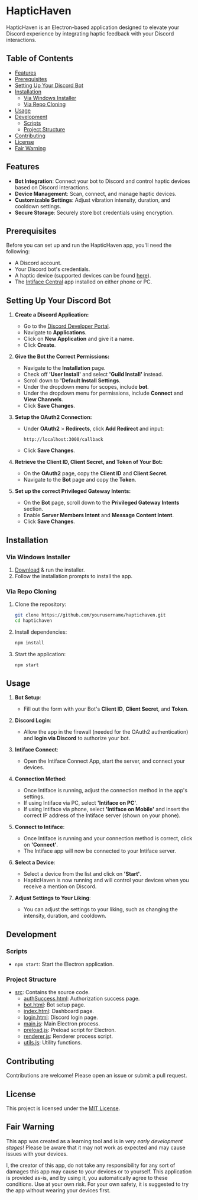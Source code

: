 # HapticHaven

HapticHaven is an Electron-based application designed to elevate your Discord experience by integrating haptic feedback with your Discord interactions.

## Table of Contents
- [Features](#features)
- [Prerequisites](#prerequisites)
- [Setting Up Your Discord Bot](#setting-up-your-discord-bot)
- [Installation](#installation)
  - [Via Windows Installer](#via-windows-installer)
  - [Via Repo Cloning](#via-repo-cloning)
- [Usage](#usage)
- [Development](#development)
  - [Scripts](#scripts)
  - [Project Structure](#project-structure)
- [Contributing](#contributing)
- [License](#license)
- [Fair Warning](#fair-warning)

## Features

- **Bot Integration**: Connect your bot to Discord and control haptic devices based on Discord interactions.
- **Device Management**: Scan, connect, and manage haptic devices.
- **Customizable Settings**: Adjust vibration intensity, duration, and cooldown settings.
- **Secure Storage**: Securely store bot credentials using encryption.

## Prerequisites

Before you can set up and run the HapticHaven app, you'll need the following:

- A Discord account.
- Your Discord bot's credentials.
- A haptic device (supported devices can be found [here](https://iostindex.com/?filter0Availability=Available,DIY&filter1Connection=Digital&filter2ButtplugSupport=4)).
- The [Intiface Central](https://intiface.com/central/) app installed on either phone or PC.

## Setting Up Your Discord Bot

1. **Create a Discord Application:**
    - Go to the [Discord Developer Portal](https://discord.com/developers/applications).
    - Navigate to **Applications**.
    - Click on **New Application** and give it a name.
    - Click **Create**.

2. **Give the Bot the Correct Permissions:**
    - Navigate to the **Installation** page.
    - Check off **'User Install'** and select **'Guild Install'** instead.
    - Scroll down to **'Default Install Settings**.
    - Under the dropdown menu for scopes, include **bot**.
    - Under the dropdown menu for permissions, include **Connect** and **View Channels**.
    - Click **Save Changes**.

3. **Setup the OAuth2 Connection:**
    - Under **OAuth2** > **Redirects**, click **Add Redirect** and input:
      ```
      http://localhost:3000/callback
      ```
    - Click **Save Changes**.

4. **Retrieve the Client ID, Client Secret, and Token of Your Bot:**
    - On the **OAuth2** page, copy the **Client ID** and **Client Secret**.
    - Navigate to the **Bot** page and copy the **Token**.

5. **Set up the correct Privileged Gateway Intents:**
    - On the **Bot** page, scroll down to the **Privileged Gateway Intents** section.
    - Enable **Server Members Intent** and **Message Content Intent**.
    - Click **Save Changes**.

## Installation

### Via Windows Installer

1. [Download](https://github.com/CrazyHardTR/haptichaven/releases) & run the installer.
2. Follow the installation prompts to install the app.

### Via Repo Cloning

1. Clone the repository:
    ```sh
    git clone https://github.com/yourusername/haptichaven.git
    cd haptichaven
    ```

2. Install dependencies:
    ```sh
    npm install
    ```

3. Start the application:
    ```sh
    npm start
    ```

## Usage

1. **Bot Setup**: 
    - Fill out the form with your Bot's **Client ID**, **Client Secret**, and **Token**.

2. **Discord Login**:
    - Allow the app in the firewall (needed for the OAuth2 authentication) and **login via Discord** to authorize your bot.

3. **Intiface Connect**:
    - Open the Intiface Connect App, start the server, and connect your devices.

4. **Connection Method**:
    - Once Intiface is running, adjust the connection method in the app's settings.
    - If using Intiface via PC, select **'Intiface on PC'**.
    - If using Intiface via phone, select **'Intiface on Mobile'** and insert the correct IP address of the Intiface server (shown on your phone).

5. **Connect to Intiface**:
    - Once Intiface is running and your connection method is correct, click on **'Connect'**.
    - The Intiface app will now be connected to your Intiface server.

6. **Select a Device**:
    - Select a device from the list and click on **'Start'**.
    - HapticHaven is now running and will control your devices when you receive a mention on Discord.

7. **Adjust Settings to Your Liking**:
    - You can adjust the settings to your liking, such as changing the intensity, duration, and cooldown.

## Development

### Scripts

- `npm start`: Start the Electron application.

### Project Structure

- [src](http://_vscodecontentref_/0): Contains the source code.
  - [authSuccess.html](http://_vscodecontentref_/1): Authorization success page.
  - [bot.html](http://_vscodecontentref_/2): Bot setup page.
  - [index.html](http://_vscodecontentref_/3): Dashboard page.
  - [login.html](http://_vscodecontentref_/4): Discord login page.
  - [main.js](http://_vscodecontentref_/5): Main Electron process.
  - [preload.js](http://_vscodecontentref_/6): Preload script for Electron.
  - [renderer.js](http://_vscodecontentref_/7): Renderer process script.
  - [utils.js](http://_vscodecontentref_/8): Utility functions.

## Contributing

Contributions are welcome! Please open an issue or submit a pull request.

## License

This project is licensed under the [MIT License](https://mit-license.org/).

## Fair Warning

This app was created as a learning tool and is in *very early development stages*! 
Please be aware that it may not work as expected and may cause issues with your devices.

I, the creator of this app, do not take any responsibility for any sort of damages this app may cause to your devices or to yourself.
This application is provided as-is, and by using it, you automatically agree to these conditions. Use at your own risk.
For your own safety, it is suggested to try the app without wearing your devices first.